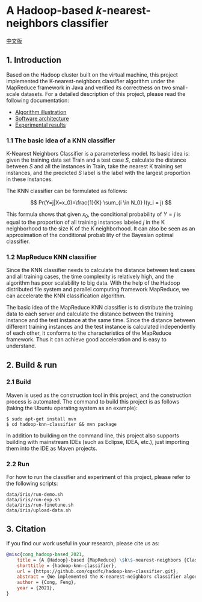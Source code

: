 # A Hadoop-based $k$-nearest-neighbors classifier

[中文版](README-zh.md)

## 1. Introduction

Based on the Hadoop cluster built on the virtual machine, this project implemented the K-nearest-neighbors classifier algorithm under the MapReduce framework in Java and verified its correctness on two small-scale datasets. For a detailed description of this project, please read the following documentation:

- [Algorithm illustration](docs/algorithm-illustration.md)
- [Software architecture](docs/software-architecture.md)
- [Experimental results](docs/experimental-results.md)


### 1.1 The basic idea of a KNN classifier

K-Nearest Neighbors Classifier is a parameterless model. Its basic idea is: given the training data set Train and a test case $S$, calculate the distance between $S$ and all the instances in Train, take the nearest K training set instances, and the predicted $S$ label is the label with the largest proportion in these instances.


The KNN classifier can be formulated as follows:

$$
Pr(Y=j|X=x_0)=\frac{1}{K} \sum_{i \in N_0} I(y_i = j)
$$

This formula shows that given $x_0$, the conditional probability of $Y=j$ is equal to the proportion of all training instances labeled $j$ in the K neighborhood to the size K of the K neighborhood. It can also be seen as an approximation of the conditional probability of the Bayesian optimal classifier.


### 1.2 MapReduce KNN classifier

Since the KNN classifier needs to calculate the distance between test cases and all training cases, the time complexity is relatively high, and the algorithm has poor scalability to big data. With the help of the Hadoop distributed file system and parallel computing framework MapReduce, we can accelerate the KNN classification algorithm. 

The basic idea of the MapReduce KNN classifier is to distribute the training data to each server and calculate the distance between the training instance and the test instance at the same time. Since the distance between different training instances and the test instance is calculated independently of each other, it conforms to the characteristics of the MapReduce framework. Thus it can achieve good acceleration and is easy to understand.


## 2. Build & run

### 2.1 Build

Maven is used as the construction tool in this project, and the construction process is automated.
The command to build this project is as follows (taking the Ubuntu operating system as an example):

```shell
$ sudo apt-get install mvn
$ cd hadoop-knn-classifier && mvn package
```

In addition to building on the command line, this project also supports building with mainstream IDEs (such as Eclipse, IDEA, etc.), just importing them into the IDE as Maven projects.

### 2.2 Run

For how to run the classifier and experiment of this project, please refer to the following scripts:
```
data/iris/run-demo.sh
data/iris/run-exp.sh
data/iris/run-finetune.sh
data/iris/upload-data.sh
```

## 3. Citation

If you find our work useful in your research, please cite us as:

```bibtex
@misc{cong_hadoop-based_2021,
	title = {A {Hadoop}-based {MapReduce} \$k\$-nearest-neighbors {Classifier}},
	shorttitle = {hadoop-knn-classifier},
	url = {https://github.com/cgsdfc/hadoop-knn-classifier.git},
	abstract = {We implemented the K-nearest-neighbors classifier algorithm under the MapReduce framework in Java and verified its correctness on two small-scale datasets. The basic idea of the MapReduce KNN classifier is to distribute the training data to each server and calculate the distance between the training instance and the test instance at the same time. Since the distance between different training instances and the test instance is calculated independently of each other, it conforms to the characteristics of the MapReduce framework. Thus it can achieve good acceleration and is easy to understand.},
	author = {Cong, Feng},
	year = {2021},
}
```
